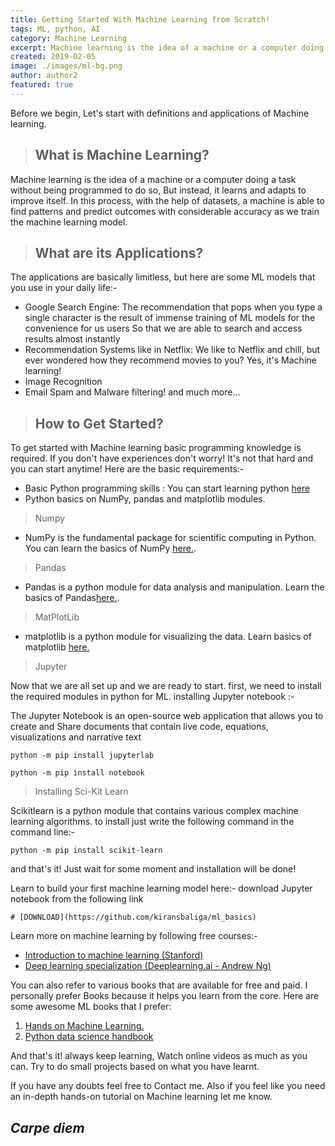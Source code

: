 ```yaml
---
title: Getting Started With Machine Learning from Scratch!
tags: ML, python, AI
category: Machine Learning
excerpt: Machine learning is the idea of a machine or a computer doing a task without being programmed to do so, But instead, it learns and adapts to improve itself.In this process, with the help of datasets,...
created: 2019-02-05
image: ./images/ml-bg.png
author: author2
featured: true
---
```


Before we begin, Let's start with definitions and applications of Machine learning.

> ## What is Machine Learning?

Machine learning is the idea of a machine or a computer doing a task without being programmed to do so, But instead, it learns and adapts to improve itself.
In this process, with the help of datasets, a machine is able to find patterns and predict outcomes with considerable accuracy as we train the machine learning model.

>## What are its Applications?

The applications are basically limitless, but here are some ML models that you use in your daily life:-
- Google Search Engine: The recommendation that pops when you type a single character is the result of immense training of ML models for the convenience  for us users So that we are able to search and access results almost instantly
- Recommendation Systems like in Netflix:  We like to Netflix and chill, but ever wondered how they recommend movies to you? Yes, it's Machine learning!
- Image Recognition
- Email Spam and Malware filtering! and much more...


>## How to Get Started?
To get started with Machine learning basic programming knowledge is required.
If you don't have experiences don't worry! It's not that hard and you can start anytime!
Here are the basic requirements:-

- Basic Python programming skills : You can start learning python [here](https://www.freecodecamp.org/news/learning-python-from-zero-to-hero-120ea540b567/)
- Python basics on NumPy, pandas and matplotlib modules.

> Numpy

- NumPy is the fundamental package for scientific computing in Python. You can learn the basics of NumPy [here.](https://www.w3schools.com/python/numpy/numpy_getting_started.asp).

> Pandas

- Pandas is a python module for data analysis and manipulation. Learn the basics of Pandas[here.](https://www.w3schools.com/python/numpy_getting_started.asp).

> MatPlotLib

- matplotlib is a python module for visualizing the data. Learn basics of matplotlib [here.](https://www.w3schools.com/python/matplotlib_intro.asp)

> Jupyter

Now that we are all set up and we are ready to start.
first, we need to install the required modules in python for ML.
installing Jupyter notebook :-

The Jupyter Notebook is an open-source web application that allows you to create and
Share documents that contain live code, equations, visualizations and narrative text
        
```
python -m pip install jupyterlab
```
```
python -m pip install notebook
```  

> Installing Sci-Kit Learn

Scikitlearn is a python module that contains various complex machine learning algorithms.
to install just write the following command in the command line:-

```
python -m pip install scikit-learn
```

and that's it! Just wait for some moment and installation will be done!

Learn to build your first machine learning model here:-
download Jupyter notebook from the following link
    
    # [DOWNLOAD](https://github.com/kiransbaliga/ml_basics)     

Learn more on machine learning by following free courses:-
- [Introduction to machine learning (Stanford)](https://www.youtube.com/playlist?list=PLoROMvodv4rMiGQp3WXShtMGgzqpfVfbU)
- [Deep learning specialization (Deeplearning.ai - Andrew Ng)](https://www.youtube.com/channel/UCcIXc5mJsHVYTZR1maL5l9w/playlists)

You can also refer to various books that are available for free and paid.
I personally prefer Books because it helps you learn from the core. Here are some awesome ML books that I prefer:

1. [Hands on Machine Learning.](https://www.oreilly.com/library/view/hands-on-machine-learning/9781492032632/)
2. [Python data science handbook](https://github.com/jakevdp/PythonDataScienceHandbook)

And that's it! always keep learning, Watch online videos as much as you can. Try to do small projects based on what you have learnt.

If you have any doubts feel free to Contact me. Also if you feel like you need an in-depth hands-on tutorial on Machine learning let me know.

## *Carpe diem*